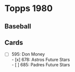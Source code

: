 # Topps 1980 
## Baseball

## Cards

- [ ] 595: Don Money <br>- [x] 678: Astros Future Stars <br>- [ ] 685: Padres Future Stars <br>